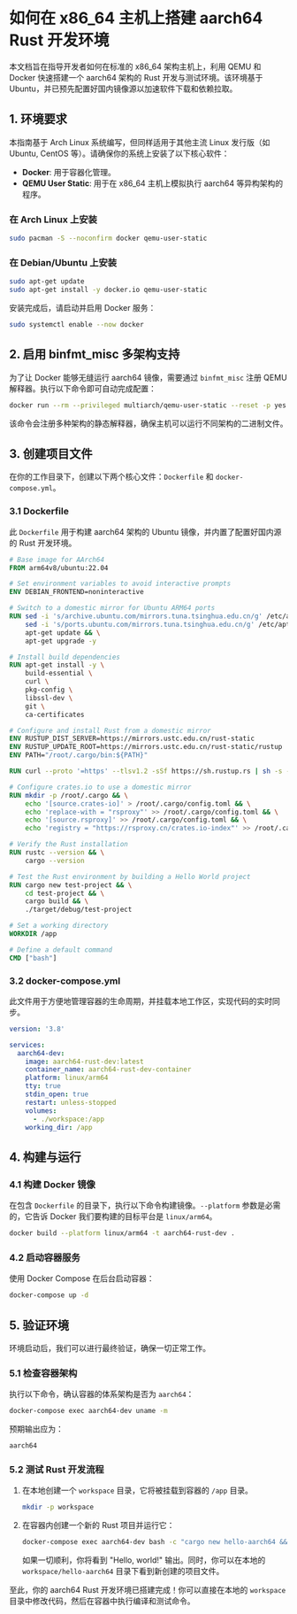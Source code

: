 # 如何在 x86_64 主机上搭建 aarch64 Rust 开发环境

本文档旨在指导开发者如何在标准的 x86_64 架构主机上，利用 QEMU 和 Docker 快速搭建一个 aarch64 架构的 Rust 开发与测试环境。该环境基于 Ubuntu，并已预先配置好国内镜像源以加速软件下载和依赖拉取。

## 1. 环境要求

本指南基于 Arch Linux 系统编写，但同样适用于其他主流 Linux 发行版（如 Ubuntu, CentOS 等）。请确保你的系统上安装了以下核心软件：

- **Docker**: 用于容器化管理。
- **QEMU User Static**: 用于在 x86_64 主机上模拟执行 aarch64 等异构架构的程序。

### 在 Arch Linux 上安装

```bash
sudo pacman -S --noconfirm docker qemu-user-static
```

### 在 Debian/Ubuntu 上安装

```bash
sudo apt-get update
sudo apt-get install -y docker.io qemu-user-static
```

安装完成后，请启动并启用 Docker 服务：

```bash
sudo systemctl enable --now docker
```

## 2. 启用 binfmt_misc 多架构支持

为了让 Docker 能够无缝运行 aarch64 镜像，需要通过 `binfmt_misc` 注册 QEMU 解释器。执行以下命令即可自动完成配置：

```bash
docker run --rm --privileged multiarch/qemu-user-static --reset -p yes
```

该命令会注册多种架构的静态解释器，确保主机可以运行不同架构的二进制文件。

## 3. 创建项目文件

在你的工作目录下，创建以下两个核心文件：`Dockerfile` 和 `docker-compose.yml`。

### 3.1 Dockerfile

此 `Dockerfile` 用于构建 aarch64 架构的 Ubuntu 镜像，并内置了配置好国内源的 Rust 开发环境。

```dockerfile
# Base image for AArch64
FROM arm64v8/ubuntu:22.04

# Set environment variables to avoid interactive prompts
ENV DEBIAN_FRONTEND=noninteractive

# Switch to a domestic mirror for Ubuntu ARM64 ports
RUN sed -i 's/archive.ubuntu.com/mirrors.tuna.tsinghua.edu.cn/g' /etc/apt/sources.list && \
    sed -i 's/ports.ubuntu.com/mirrors.tuna.tsinghua.edu.cn/g' /etc/apt/sources.list && \
    apt-get update && \
    apt-get upgrade -y

# Install build dependencies
RUN apt-get install -y \
    build-essential \
    curl \
    pkg-config \
    libssl-dev \
    git \
    ca-certificates

# Configure and install Rust from a domestic mirror
ENV RUSTUP_DIST_SERVER=https://mirrors.ustc.edu.cn/rust-static
ENV RUSTUP_UPDATE_ROOT=https://mirrors.ustc.edu.cn/rust-static/rustup
ENV PATH="/root/.cargo/bin:${PATH}"

RUN curl --proto '=https' --tlsv1.2 -sSf https://sh.rustup.rs | sh -s -- -y

# Configure crates.io to use a domestic mirror
RUN mkdir -p /root/.cargo && \
    echo '[source.crates-io]' > /root/.cargo/config.toml && \
    echo 'replace-with = "rsproxy"' >> /root/.cargo/config.toml && \
    echo '[source.rsproxy]' >> /root/.cargo/config.toml && \
    echo 'registry = "https://rsproxy.cn/crates.io-index"' >> /root/.cargo/config.toml

# Verify the Rust installation
RUN rustc --version && \
    cargo --version

# Test the Rust environment by building a Hello World project
RUN cargo new test-project && \
    cd test-project && \
    cargo build && \
    ./target/debug/test-project

# Set a working directory
WORKDIR /app

# Define a default command
CMD ["bash"]
```

### 3.2 docker-compose.yml

此文件用于方便地管理容器的生命周期，并挂载本地工作区，实现代码的实时同步。

```yaml
version: '3.8'

services:
  aarch64-dev:
    image: aarch64-rust-dev:latest
    container_name: aarch64-rust-dev-container
    platform: linux/arm64
    tty: true
    stdin_open: true
    restart: unless-stopped
    volumes:
      - ./workspace:/app
    working_dir: /app
```

## 4. 构建与运行

### 4.1 构建 Docker 镜像

在包含 `Dockerfile` 的目录下，执行以下命令构建镜像。`--platform` 参数是必需的，它告诉 Docker 我们要构建的目标平台是 `linux/arm64`。

```bash
docker build --platform linux/arm64 -t aarch64-rust-dev .
```

### 4.2 启动容器服务

使用 Docker Compose 在后台启动容器：

```bash
docker-compose up -d
```

## 5. 验证环境

环境启动后，我们可以进行最终验证，确保一切正常工作。

### 5.1 检查容器架构

执行以下命令，确认容器的体系架构是否为 `aarch64`：

```bash
docker-compose exec aarch64-dev uname -m
```

预期输出应为：
```
aarch64
```

### 5.2 测试 Rust 开发流程

1.  在本地创建一个 `workspace` 目录，它将被挂载到容器的 `/app` 目录。
    ```bash
    mkdir -p workspace
    ```

2.  在容器内创建一个新的 Rust 项目并运行它：
    ```bash
    docker-compose exec aarch64-dev bash -c "cargo new hello-aarch64 && cd hello-aarch64 && cargo run"
    ```
    如果一切顺利，你将看到 "Hello, world!" 输出。同时，你可以在本地的 `workspace/hello-aarch64` 目录下看到新创建的项目文件。

至此，你的 aarch64 Rust 开发环境已搭建完成！你可以直接在本地的 `workspace` 目录中修改代码，然后在容器中执行编译和测试命令。
